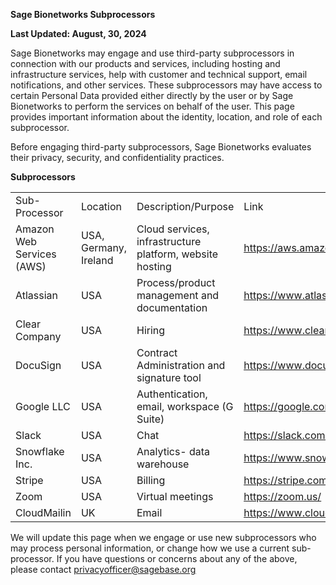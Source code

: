 **Sage Bionetworks Subprocessors** 

**Last Updated: August, 30, 2024** 

Sage Bionetworks may engage and use third-party subprocessors in connection with our products and services, including hosting and infrastructure services, help with customer and technical support, email notifications, and other services. These subprocessors may have access to certain Personal Data provided either directly by the user or by Sage Bionetworks to perform the services on behalf of the user. This page provides important information about the identity, location, and role of each subprocessor.  

Before engaging third-party subprocessors, Sage Bionetworks evaluates their privacy, security, and confidentiality practices. 

**Subprocessors** 

|  |  |  |  |
|---------------|-----------|----------------------|-------------------------|
| Sub-Processor | Location | Description/Purpose | Link |
| Amazon Web Services (AWS) | USA, Germany, Ireland | Cloud services, infrastructure platform, website hosting | [<u>https://aws.amazon.com/</u>](https://aws.amazon.com/) |
| Atlassian | USA | Process/product management and documentation | <u>https://www.atlassian.com/</u> |
| Clear Company | USA | Hiring | <u>https://www.clearcompany.com/</u> |
| DocuSign | USA | Contract Administration and signature tool | [<u>https://www.docusign.com/</u>](https://www.docusign.com/) |
| Google LLC | USA | Authentication, email, workspace (G Suite) | [<u>https://google.com/</u>](https://google.com/) |
| Slack | USA | Chat | [<u>https://slack.com/</u>](https://slack.com/) |
| Snowflake Inc. | USA | Analytics- data warehouse | [<u>https://www.snowflake.com/</u>](https://www.snowflake.com/) |
| Stripe | USA | Billing | <u>https://stripe.com/</u> |
| Zoom | USA | Virtual meetings | [<u>https://zoom.us/</u>](https://zoom.us/) |
| CloudMailin | UK | Email | <u>https://www.cloudmailin.com/</u> | 

We will update this page when we engage or use new subprocessors who may process personal information, or change how we use a current
sub-processor. If you have questions or concerns about any of the above, please contact [<u>privacyofficer@sagebase.org</u>](mailto:privacyofficer@sagebase.org)
